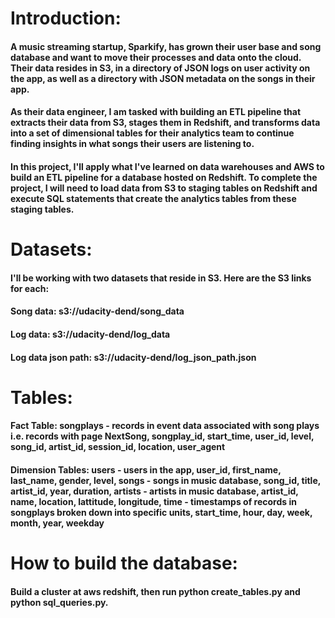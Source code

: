 # Introduction:

#### A music streaming startup, Sparkify, has grown their user base and song database and want to move their processes and data onto the cloud. Their data resides in S3, in a directory of JSON logs on user activity on the app, as well as a directory with JSON metadata on the songs in their app.

#### As their data engineer, I am tasked with building an ETL pipeline that extracts their data from S3, stages them in Redshift, and transforms data into a set of dimensional tables for their analytics team to continue finding insights in what songs their users are listening to.

#### In this project, I'll apply what I've learned on data warehouses and AWS to build an ETL pipeline for a database hosted on Redshift. To complete the project, I will need to load data from S3 to staging tables on Redshift and execute SQL statements that create the analytics tables from these staging tables.

# Datasets:

#### I'll be working with two datasets that reside in S3. Here are the S3 links for each:

#### Song data: s3://udacity-dend/song_data

#### Log data: s3://udacity-dend/log_data

#### Log data json path: s3://udacity-dend/log_json_path.json

# Tables:

#### Fact Table: songplays - records in event data associated with song plays i.e. records with page NextSong, songplay_id, start_time, user_id, level, song_id, artist_id, session_id, location, user_agent
#### Dimension Tables: users - users in the app, user_id, first_name, last_name, gender, level, songs - songs in music database, song_id, title, artist_id, year, duration, artists - artists in music database, artist_id, name, location, lattitude, longitude, time - timestamps of records in songplays broken down into specific units, start_time, hour, day, week, month, year, weekday

# How to build the database:

#### Build a cluster at aws redshift, then run python create_tables.py and python sql_queries.py.